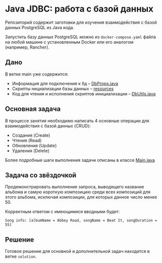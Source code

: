 # Java JDBC: работа с базой данных

Репозиторий содержит заготовки для изучения взаимодействия с базой данных PostgreSQL из Java кода.

Запустить базу данных PostgreSQL можно из `docker-compose.yaml` файла на любой машине с установленным Docker или 
его аналогом (например, Rancher).

## Дано

В ветке main уже содержится:
* Информация для подключения к бд – [DbProps.java](src/main/java/org/example/DbProps.java)
* Скрипты нициализации базы данных – [resources](src/main/resources)
* Код для чтения и исполнения скриптов инициализации – [DbUtils.java](src/main/java/org/example/DbUtils.java)

## Основная задача

В процессе занятия необходимо написать 4 основные операции для взаимодействия с базой данных (CRUD):
* Создания (Create)
* Чтения (Read)
* Обновления (Update)
* Удаления (Delete)

Более подробные шаги выполнения задачи описаны в классе [Main.java](src/main/java/org/example/Main.java)

## Задача со звёздочкой

Продемонстрировать выполнение запроса, выводящего название альбома и самую короткую композицию среди всех 
композиций для этого альбома, исключая композиции, для которых данное число менее 50.

Корректным ответом с имеющимися вводными будет:
```text
Song info: [albumName = Abbey Road, songName = Beat It, songDuration = 55]
```

## Решение

Готовое решение для основной и дополнительной задач находится в ветке `solution`.
